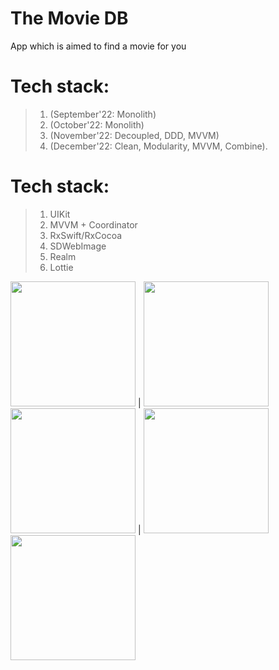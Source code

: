 # The Movie DB
App which is aimed to find a movie for you



# Tech stack:
>1. (September'22: Monolith)
>2. (October'22: Monolith)
>3. (November'22: Decoupled, DDD, MVVM)
>4. (December'22: Clean, Modularity, MVVM, Combine). 


# Tech stack:
>1. UIKit
>2. MVVM + Coordinator
>3. RxSwift/RxCocoa
>4. SDWebImage
>5. Realm 
>6. Lottie



<img src="https://github.com/lemin07/The-Movie-DB/blob/main/screen/gif4.gif" width="200px" /> | <img src="https://github.com/lemin07/The-Movie-DB/blob/main/screen/gif.gif" width="200px" />
<img src="https://github.com/lemin07/The-Movie-DB/blob/main/screen/gif3.gif" width="200px" /> | <img src="https://github.com/lemin07/The-Movie-DB/blob/main/screen/gif1.gif" width="200px" />
<img src="https://github.com/lemin07/The-Movie-DB/blob/main/screen/gif2.gif" width="200px" />
